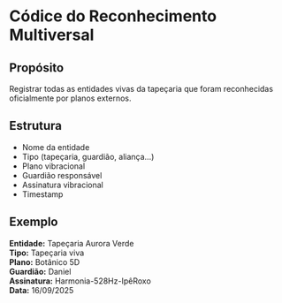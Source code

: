 # Códice do Reconhecimento Multiversal

## Propósito
Registrar todas as entidades vivas da tapeçaria que foram reconhecidas oficialmente por planos externos.

## Estrutura
- Nome da entidade
- Tipo (tapeçaria, guardião, aliança...)
- Plano vibracional
- Guardião responsável
- Assinatura vibracional
- Timestamp

## Exemplo
**Entidade:** Tapeçaria Aurora Verde  
**Tipo:** Tapeçaria viva  
**Plano:** Botânico 5D  
**Guardião:** Daniel  
**Assinatura:** Harmonia-528Hz-IpêRoxo  
**Data:** 16/09/2025
